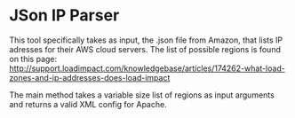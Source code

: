 # JSon IP Parser

This tool specifically takes as input, the .json file from Amazon, that lists IP adresses for their AWS cloud servers.  The list of possible regions is found on this page:
  http://support.loadimpact.com/knowledgebase/articles/174262-what-load-zones-and-ip-addresses-does-load-impact

The main method takes a variable size list of regions as input arguments and returns a valid XML config for Apache.

